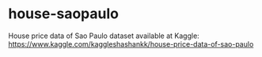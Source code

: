 # house-saopaulo
House price data of Sao Paulo dataset available at Kaggle: https://www.kaggle.com/kaggleshashankk/house-price-data-of-sao-paulo
